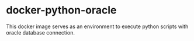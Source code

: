 # docker-python-oracle
This docker image serves as an environment to execute python scripts with oracle database connection.
